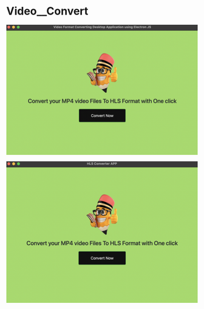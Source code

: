 # Video__Convert
 ![](images/Screen%20Shot%202021-12-19%20at%203.08.36%20AM.png)
 
 ![](images/convert.png)
